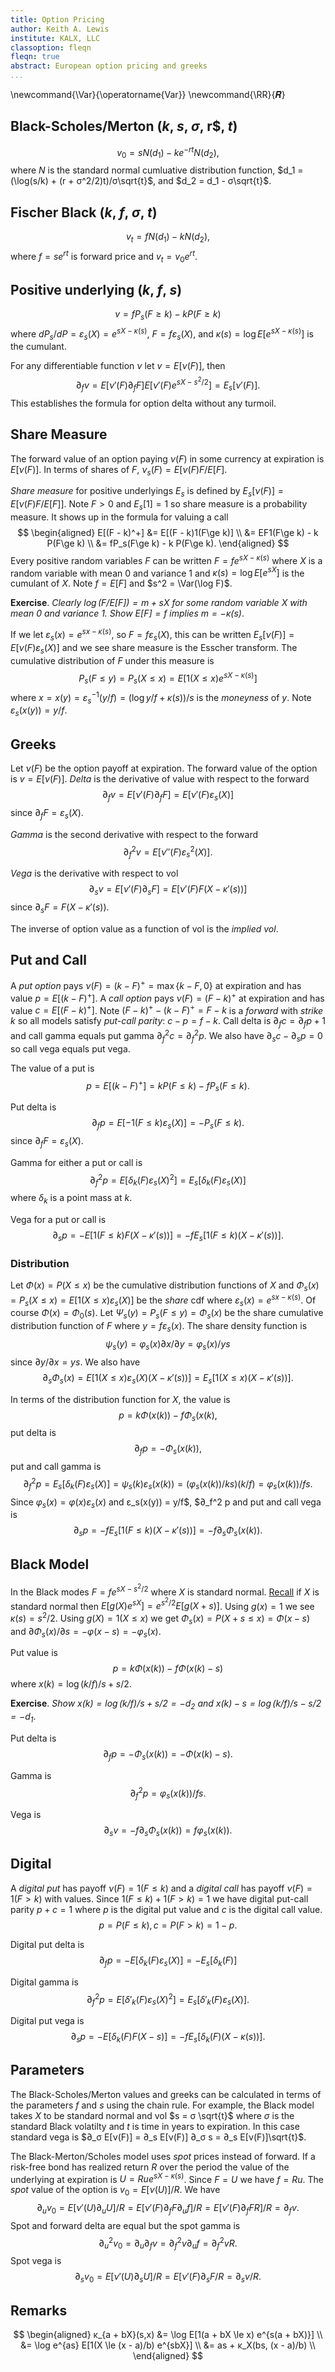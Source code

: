 ```yaml
---
title: Option Pricing
author: Keith A. Lewis
institute: KALX, LLC
classoption: fleqn
fleqn: true
abstract: European option pricing and greeks
...
```


\newcommand{\Var}{\operatorname{Var}}
\newcommand{\RR}{𝑹}

<!--
> _Besides it is an error to believe that rigour is the enemy of simplicity. 
> On the contrary we find it confirmed by numerous examples that the rigorous 
> method is at the same time the simpler and the more easily comprehended. 
> The very effort for rigor forces us to find out simpler methods of proof. 
> &mdash; David Hilbert_
-->


## Black-Scholes/Merton ($k$, $s$, $σ$, r$, $t$)
$$
	v_0 = s N(d_1) - ke^{-rt} N(d_2),
$$
where $N$ is the standard normal cumluative distribution function,
$d_1 = (\log(s/k) + (r + σ^2/2)t)/σ\sqrt{t}$, and $d_2 = d_1 - σ\sqrt{t}$. 

## Fischer Black ($k$, $f$, $σ$, $t$)
$$
	v_t = f N(d_1) - k N(d_2),
$$
where $f = se^{rt}$ is forward price and $v_t = v_0 e^{rt}$.

## Positive underlying ($k$, $f$, $s$)
$$
	v = f P_s(F \ge k)  - k P(F\ge k)
$$
where $dP_s/dP = ε_s(X) = e^{s X - κ(s)}$, $F = fε_s(X)$, and
$κ(s) = \log E[e^{s X - κ(s)}]$ is the cumulant.

For any differentiable function $ν$ let $v = E[ν(F)]$, then
$$
	∂_f v = E[ν'(F) ∂_f F] E[ν'(F) e^{sX - s^2/2}] = E_s[ν'(F)].
$$
This establishes the formula for option delta without any turmoil.

## Share Measure

The forward value of an option paying $ν(F)$ in some currency at
expiration is $E[ν(F)]$.
In terms of shares of $F$, $ν_s(F) = E[ν(F)F/E[F]$.

_Share measure_ for positive underlyings $E_s$ is defined by $E_s[ν(F)] = E[ν(F) F/E[F]]$.
Note $F > 0$ and $E_s[1] = 1$ so share measure is a probability measure.
It shows up in the formula for valuing a call
$$
\begin{aligned}
	E[(F - k)^+] &= E[(F - k)1(F\ge k)] \\
		&= EF1(F\ge k) - k P(F\ge k) \\
		&= fP_s(F\ge k) - k P(F\ge k).
\end{aligned}
$$
Every positive random variables $F$ can be written $F = f e^{s X - κ(s)}$
where $X$ is a random variable with mean 0 and variance 1 and
$κ(s) = \log E[e^{sX}]$ is the cumulant of $X$.
Note $f = E[F]$ and $s^2 = \Var(\log F)$.

__Exercise__. _Clearly $\log(F/E[F]) = m + sX$ for some random variable $X$ with mean 0 and variance 1.
Show $E[F] = f$ implies $m = -κ(s)$_.

If we let $ε_s(x) = e^{s x - κ(s)}$, so $F = fε_s(X)$, this can be written
$E_s[ν(F)] = E[ν(F) ε_s(X)]$ and we see share measure is the Esscher transform.
The cumulative distribution of $F$ under this measure is
$$
	P_s(F\le y) = P_s(X\le x) = E[1(X\le x) e^{sX - κ(s)}]
$$
where $x = x(y) = ε_s^{-1}(y/f) = (\log y/f + κ(s))/s$ is the _moneyness_
of $y$. Note $ε_s(x(y)) = y/f$.

## Greeks

Let $ν(F)$ be the option payoff at expiration. The forward value of
the option is $v = E[ν(F)]$. 
_Delta_ is the derivative of value with respect to the forward
$$
∂_f v = E[ν'(F) ∂_f F] = E[ν'(F) ε_s(X)]
$$
since $∂_f F = ε_s(X)$.

_Gamma_ is the second derivative with respect to the forward
$$
∂_f^2 v = E[ν''(F)ε_s^2(X)].
$$

_Vega_ is  the derivative with respect to vol
$$
∂_s v = E[ν'(F) ∂_s F] = E[ν'(F)F(X - κ'(s))]
$$
since $∂_s F = F(X - κ'(s))$.

The inverse of option value as a function of vol is the _implied vol_.

## Put and Call

A _put option_ pays $ν(F) = (k - F)^+ = \max\{k - F,0\}$ at expiration
and has value $p = E[(k - F)^+]$.
A _call option_ pays $ν(F) = (F - k)^+$ at expiration
and has value $c = E[(F - k)^+]$.
Note $(F - k)^+ - (k - F)^+ = F - k$ is a _forward_ with _strike_ $k$ so
all models satisfy _put-call parity_: $c - p = f - k$.
Call delta is $∂_f c = ∂_f p + 1$ and call gamma equals put gamma $∂_f^2 c = ∂_f^2 p$.
We also have $∂_s c - ∂_s p = 0$ so call vega equals put vega.

The value of a put is
$$
p =  E[(k - F)^+] = kP(F\le k) - f P_s(F\le k).
$$

Put delta is
$$
	∂_f p = E[-1(F\le k)ε_s(X)] = -P_s(F\le k).
$$
since $∂_f F = ε_s(X)$.

Gamma for either a put or call is
$$
	∂_f^2 p = E[δ_k(F)ε_s(X)^2] = E_s[δ_k(F)ε_s(X)]
$$
where $δ_k$ is a point mass at $k$.

Vega for a put or call is
$$
	∂_s p = -E[1(F\le k) F (X - κ'(s))] = -f E_s[1(F\le k) (X - κ'(s))].
$$ 

### Distribution

Let $Φ(x) = P(X\le x)$ be the cumulative distribution functions of $X$
and $Φ_s(x) = P_s(X\le x) = E[1(X\le x)ε_s(X)]$ be the _share_ cdf where
$ε_s(x) = e^{sx - κ(s)}$. Of course $Φ(x) = Φ_0(s)$.
Let $Ψ_s(y) = P_s(F\le y) = Φ_s(x)$ be the share cumulative distribution function of $F$
where $y = fε_s(x)$. The share density function is
$$
	ψ_s(y) = φ_s(x) ∂x/∂y = φ_s(x)/ys
$$
since $∂y/∂x = ys$.
We also have
$$
	∂_s Φ_s(x) = E[1(X\le x)ε_s(X)(X - κ'(s))] = E_s[1(X\le x) (X - κ'(s))].
$$

In terms of the distribution function for $X$, the value is
$$
	p = k Φ(x(k)) - f Φ_s(x(k),
$$
put delta is
$$
	∂_f p = -Φ_s(x(k)),
$$
put and call gamma is
$$
	∂_f^2 p = E_s[δ_k(F)ε_s(X)] = ψ_s(k) ε_s(x(k)) = (φ_s(x(k))/ks) (k/f) = φ_s(x(k))/fs.
$$ 
Since $φ_s(x) = φ(x) ε_s(x)$ and ε_s(x(y)) = y/f$, $∂_f^2 p
and put and call vega is
$$
	∂_s p = -f E_s[1(F\le k) (X - κ'(s))] = -f ∂_s Φ_s(x(k)).
$$ 

## Black Model

In the Black modes $F = fe^{sX - s^2/2}$ where $X$ is standard normal.
[Recall](cdf.html#normal) if $X$ is standard normal then $E[g(X) e^{sX}] = e^{s^2/2}E[g(X + s)]$.
Using $g(x) = 1$ we see $κ(s) = s^2/2$. Using $g(X) = 1(X\le x)$
we get $Φ_s(x) = P(X + s \le x) = Φ(x - s)$
and $∂Φ_s(x)/∂s = -φ(x - s) = -φ_s(x)$.

Put value is 
$$
	p = k Φ(x(k)) - f Φ(x(k) - s)
$$
where $x(k) = \log(k/f)/s + s/2$.

__Exercise__. _Show $x(k) = \log(k/f)/s + s/2 = -d_2$ and $x(k) - s = \log(k/f)/s - s/2 = -d_1$_.

Put delta is
$$
	∂_f p = -Φ_s(x(k)) = -Φ(x(k) - s).
$$

Gamma is
$$
	∂_f^2 p = φ_s(x(k))/fs.
$$

Vega is
$$
	∂_s v = -f ∂_s Φ_s(x(k)) = fφ_s(x(k)).
$$

## Digital

A _digital put_ has payoff $ν(F) = 1(F \le k)$ and
a _digital call_ has payoff $ν(F) = 1(F > k)$ with values.
Since $1(F \le k) + 1(F > k) = 1$ we have digital put-call parity $p + c =
1$ where $p$ is the digital put value and $c$ is the digital call value.
$$
	p = P(F \le k), c = P(F > k) = 1 - p.
$$

Digital put delta is
$$
	∂_f p = -E[δ_k(F)ε_s(X)] = -E_s[δ_k(F)]
$$

Digital gamma is 
$$
	∂_f^2 p = E[δ'_k(F)ε_s(X)^2] = E_s[δ'_k(F) ε_s(X)].
$$

Digital put vega is 
$$
	∂_s p = -E[\delta_k(F)F(X - s)] = -f E_s[δ_k(F) (X - κ(s))].
$$

## Parameters

The Black-Scholes/Merton values and greeks can be calculated in terms of
the parameters $f$ and $s$ using the
chain rule.  For example, the Black model takes $X$ to be standard normal
and vol $s = σ \sqrt{t}$ where $σ$ is the standard Black volatilty
and $t$ is time in years to expiration.  In this case standard vega
is $∂_σ E[ν(F)] = ∂_s E[ν(F)] ∂_σ s = ∂_s E[ν(F)]\sqrt{t}$.

The Black-Merton/Scholes model uses _spot_ prices instead of forward.
If a risk-free bond has realized return $R$ over the period the value of the underlying
at expiration is $U = Rue^{sX - κ(s)}$. Since $F = U$ we have $f = Ru$.
The _spot_ value of the option is $v_0 = E[ν(U)]/R$. We have
$$
∂_u v_0 = E[ν'(U) ∂_u U]/R
= E[ν'(F) ∂_f F ∂_u f]/R
= E[ν'(F) ∂_f F R]/R = ∂_f v.
$$
Spot and forward delta are equal but the spot gamma is
$$
∂_u^2 v_0 = ∂_u ∂_f v = ∂_f^2 v ∂_u f = ∂_f^2 v R.
$$
Spot vega is 
$$
∂_s v_0 = E[ν'(U) ∂_s U]/R = E[ν'(F) ∂_s F/R = ∂_s v/R.
$$

## Remarks

$$
\begin{aligned}
κ_{a + bX}(s,x) &= \log E[1(a + bX \le x) e^{s(a + bX)}] \\
	&= \log e^{as} E[1(X \le (x - a)/b) e^{sbX}] \\
	&= as + κ_X(bs, (x - a)/b) \\
\end{aligned}
$$

